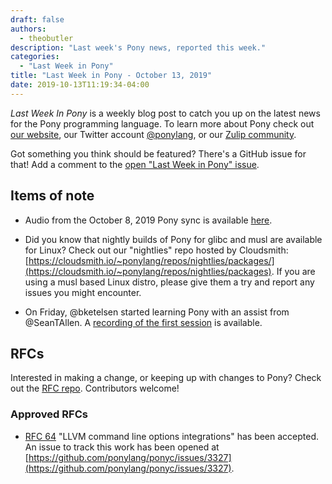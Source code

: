 ```yaml
---
draft: false
authors:
  - theobutler
description: "Last week's Pony news, reported this week."
categories:
  - "Last Week in Pony"
title: "Last Week in Pony - October 13, 2019"
date: 2019-10-13T11:19:34-04:00
---
```

_Last Week In Pony_ is a weekly blog post to catch you up on the latest news for the Pony programming language. To learn more about Pony check out [our website](https://ponylang.io), our Twitter account [@ponylang](https://twitter.com/ponylang), or our [Zulip community](https://ponylang.zulipchat.com).

Got something you think should be featured? There's a GitHub issue for that! Add a comment to the [open "Last Week in Pony" issue](https://github.com/ponylang/ponylang.github.io/issues?q=is%3Aissue+is%3Aopen+label%3Alast-week-in-pony).
<!-- more -->

## Items of note

- Audio from the October 8, 2019 Pony sync is available [here](https://sync-recordings.ponylang.io/r/2019_10_08.m4a).

- Did you know that nightly builds of Pony for glibc and musl are available for Linux? Check out our "nightlies" repo hosted by Cloudsmith: [https://cloudsmith.io/~ponylang/repos/nightlies/packages/](https://cloudsmith.io/~ponylang/repos/nightlies/packages). If you are using a musl based Linux distro, please give them a try and report any issues you might encounter.

- On Friday, @bketelsen started learning Pony with an assist from @SeanTAllen. A [recording of the first session](https://www.youtube.com/watch?v=ODelwNLePRA&feature=youtu.be) is available.

## RFCs

Interested in making a change, or keeping up with changes to Pony? Check out the [RFC repo](https://github.com/ponylang/rfcs). Contributors welcome!

### Approved RFCs

- [RFC 64](https://github.com/ponylang/rfcs/blob/main/text/0064-llvm-cli-opts-integration.md) "LLVM command line options integrations" has been accepted. An issue to track this work has been opened at [https://github.com/ponylang/ponyc/issues/3327](https://github.com/ponylang/ponyc/issues/3327).
